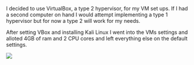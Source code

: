 <p>
I decided to use VirtualBox, a type 2 hypervisor, for my VM set ups. If I had a second computer on hand I would attempt implementing a type 1 hypervisor but for now a type 2 will work for my needs.
</p>
<p>
After setting VBox and installing Kali Linux I went into the VMs settings and alloted 4GB of ram and 2 CPU cores and left everything else on the default settings.
</p>
<img src="(https://raw.githubusercontent.com/CyberGwyn/CyberGwyn.github.io/refs/heads/main/4gb%20ram.png)">
